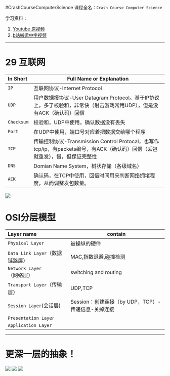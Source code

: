#CrashCourseComputerScience
课程全名：`Crash Course Computer Science`

学习资料：
1. [Youtube 原视频](https://www.youtube.com/playlist?list=PL8dPuuaLjXtNlUrzyH5r6jN9ulI)
2. [b站搬运中字视频](https://www.bilibili.com/video/BV1EW411u7th/?spm_id_from=333.337.search-card.all.click&vd_source=c57c36d9ae6e8a5b4aa47ed2ea11202f)

---

# 29 互联网

| In Short   | Full Name or Explanation                                                              |
| :--------- | ------------------------------------------------------------------------------------- |
| `IP`       | 互联网协议-Internet Protocol                                                               |
| `UDP`      | 用户数据报协议-User Datagram Protocol。基于IP协议上，多了校验和，非常快（射击游戏常用UDP），但是没有ACK（确认码）回信            |
| `Checksum` | 校验和，UDP中使用，确认数据没有丢失                                                                   |
| `Port`     | 在UDP中使用，端口号对应着把数据交给哪个程序                                                               |
| `TCP`      | 传输控制协议-Transmission Control Protocal，也写作tcp/ip，有packets编号，有ACK（确认码）回信（丢包就重发），慢，但保证完整性 |
| `DNS`      | Domian Name System，树状存储（各级域名）                                                         |
| `ACK`      | 确认码，在TCP中使用，回信时间用来判断网络拥堵程度，从而调整发包数量。                                                  |

![](image-20240717100633899.png)

# OSI分层模型

| Layer name               | contain                            |
| :----------------------- | ---------------------------------- |
| `Physical Layer`         | 被操纵的硬件                             |
| `Data Link Layer`（数据链路层） | MAC,指数退避,碰撞检测                      |
| `Network Layer`（网络层）     | switching and routing              |
| `Transport Layer`（传输层）   | UDP,TCP                            |
| `Session Layer`(会话层)     | Session：创建连接（by UDP，TCP）-传递信息-关掉连接 |
| `Presentation Lay`er     |                                    |
| `Application Layer`      |                                    |




---
# 更深一层的抽象！
![](image-20240717100334135.png)
![](image-20240717100353252.png)
![](image-20240717100416620.png)